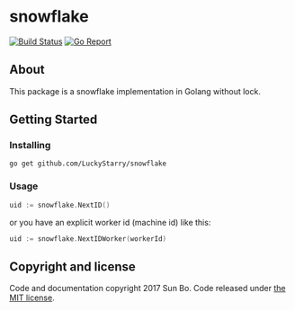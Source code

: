 # snowflake
[![Build Status](https://travis-ci.org/LuckyStarry/snowflake.svg)](https://travis-ci.org/LuckyStarry/snowflake) [![Go Report](https://goreportcard.com/badge/github.com/LuckyStarry/snowflake)](https://goreportcard.com/badge/github.com/LuckyStarry/snowflake)

## About

This package is a snowflake implementation in Golang without lock.

## Getting Started

### Installing
``` go get github.com/LuckyStarry/snowflake ```

### Usage
```go
uid := snowflake.NextID()
```

or you have an explicit worker id (machine id) like this:
```go
uid := snowflake.NextIDWorker(workerId)
```

## Copyright and license
Code and documentation copyright 2017 Sun Bo. Code released under [the MIT license](https://github.com/LuckyStarry/snowflake/blob/master/LICENSE).
